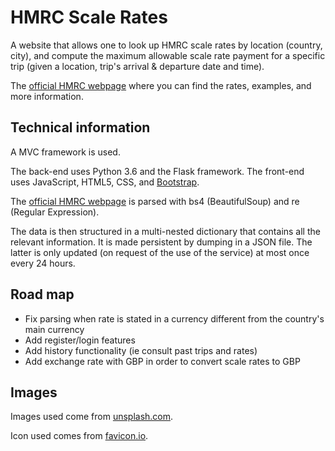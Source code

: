 # HMRC Scale Rates
A website that allows one to look up HMRC scale rates by location (country, city), and compute the maximum allowable scale rate payment for a specific trip (given a location, trip's arrival & departure date and time).

The [official HMRC webpage](https://www.gov.uk/guidance/expenses-rates-for-employees-travelling-outside-the-uk) where you can find the rates, examples, and more information.


## Technical information
A MVC framework is used. 

The back-end uses Python 3.6 and the Flask framework.
The front-end uses JavaScript, HTML5, CSS, and [Bootstrap](https://getbootstrap.com/). 

The [official HMRC webpage](https://www.gov.uk/guidance/expenses-rates-for-employees-travelling-outside-the-uk) is parsed with bs4 (BeautifulSoup) and re (Regular Expression). 

The data is then structured in a multi-nested dictionary that contains all the relevant information. It is made persistent by dumping in a JSON file. The latter is only updated (on request of the use of the service) at most once every 24 hours. 


## Road map
- Fix parsing when rate is stated in a currency different from the country's main currency 
- Add register/login features
- Add history functionality (ie consult past trips and rates)
- Add exchange rate with GBP in order to convert scale rates to GBP

## Images
Images used come from [unsplash.com](https://unsplash.com/).

Icon used comes from [favicon.io](https://favicon.io/emoji-favicons/).
